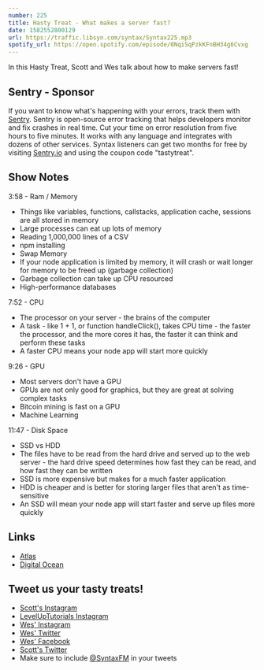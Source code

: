 ```yaml
---
number: 225
title: Hasty Treat - What makes a server fast?
date: 1582552800129
url: https://traffic.libsyn.com/syntax/Syntax225.mp3
spotify_url: https://open.spotify.com/episode/0NqiSqPzkKFnBH34g6Cvxg
---
```


In this Hasty Treat, Scott and Wes talk about how to make servers fast!

## Sentry - Sponsor
If you want to know what's happening with your errors, track them with [Sentry](https://sentry.io/). Sentry is open-source error tracking that helps developers monitor and fix crashes in real time. Cut your time on error resolution from five hours to five minutes. It works with any language and integrates with dozens of other services. Syntax listeners can get two months for free by visiting [Sentry.io](https://sentry.io/) and using the coupon code "tastytreat".

## Show Notes

3:58 - Ram / Memory

* Things like variables, functions, callstacks, application cache, sessions are all stored in memory
* Large processes can eat up lots of memory
* Reading 1,000,000 lines of a CSV
* npm installing
* Swap Memory
* If your node application is limited by memory, it will crash or wait longer for memory to be freed up (garbage collection)
* Garbage collection can take up CPU resourced
* High-performance databases

7:52 - CPU

* The processor on your server - the brains of the computer
* A task - like 1 + 1, or function handleClick(), takes CPU time - the faster the processor, and the more cores it has, the faster it can think and perform these tasks
* A faster CPU means your node app will start more quickly

9:26 - GPU

* Most servers don't have a GPU
* GPUs are not only good for graphics, but they are great at solving complex tasks
* Bitcoin mining is fast on a GPU
* Machine Learning

11:47 - Disk Space

* SSD vs HDD
* The files have to be read from the hard drive and served up to the web server - the hard drive speed determines how fast they can be read, and how fast they can be written
* SSD is more expensive but makes for a much faster application
* HDD is cheaper and is better for storing larger files that aren't as time-sensitive
* An SSD will mean your node app will start faster and serve up files more quickly

## Links
* [Atlas](https://www.mongodb.com/cloud/atlas)
* [Digital Ocean](https://www.digitalocean.com/)

## Tweet us your tasty treats!
* [Scott's Instagram](https://www.instagram.com/stolinski/)
* [LevelUpTutorials Instagram](https://www.instagram.com/LevelUpTutorials/)
* [Wes' Instagram](https://www.instagram.com/wesbos/)
* [Wes' Twitter](https://twitter.com/wesbos)
* [Wes' Facebook](https://www.facebook.com/wesbos.developer)
* [Scott's Twitter](https://twitter.com/stolinski)
* Make sure to include [@SyntaxFM](https://twitter.com/SyntaxFM) in your tweets